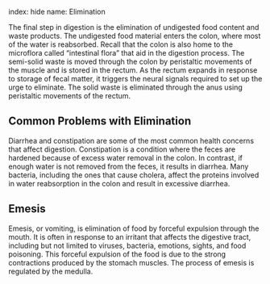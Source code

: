 index: hide
name: Elimination

The final step in digestion is the elimination of undigested food content and waste products. The undigested food material enters the colon, where most of the water is reabsorbed. Recall that the colon is also home to the microflora called “intestinal flora” that aid in the digestion process. The semi-solid waste is moved through the colon by peristaltic movements of the muscle and is stored in the rectum. As the rectum expands in response to storage of fecal matter, it triggers the neural signals required to set up the urge to eliminate. The solid waste is eliminated through the anus using peristaltic movements of the rectum.

## Common Problems with Elimination

Diarrhea and constipation are some of the most common health concerns that affect digestion. Constipation is a condition where the feces are hardened because of excess water removal in the colon. In contrast, if enough water is not removed from the feces, it results in diarrhea. Many bacteria, including the ones that cause cholera, affect the proteins involved in water reabsorption in the colon and result in excessive diarrhea.

## Emesis

Emesis, or vomiting, is elimination of food by forceful expulsion through the mouth. It is often in response to an irritant that affects the digestive tract, including but not limited to viruses, bacteria, emotions, sights, and food poisoning. This forceful expulsion of the food is due to the strong contractions produced by the stomach muscles. The process of emesis is regulated by the medulla.
